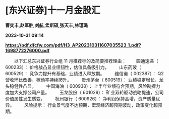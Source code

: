 # [东兴证券]十一月金股汇
**曹奕丰,赵军胜,刘航,孟斯硕,张天丰,林瑾璐**

**2023-10-31 09:14**

**https://pdf.dfcfw.com/pdf/H3_AP202310311607035523_1.pdf?1698772276000.pdf**

　　以下汇总东兴证券行业组 11 月推荐标的及简要推荐理由： 　　圆通速递（ 600233）： 价格战凸显业绩韧性，估值具备吸引力。 　　山东药玻（ 600529）： 竞争力提升有基础，业绩进入释放期。 　　维信诺（ 002387）： Q2 营收环比改善，稼动率持续爬升。 　　贵州茅台（ 600519）： 业绩稳定增长，龙头稳健性凸显。 　　中国海油（ 600938）： 上半年业绩符合预期，风险勘探力度加大支撑公司产量。 　　玉龙股份（ 601028）： 矿业双轮驱动战略提速，公司价值属性发生质变。 　　杭州银行（ 600926）： 净利润保持高增，资产质量优异。 　　风险提示： 行业景气度不达预期，宏观经济超预期波动，政策变化超预期。